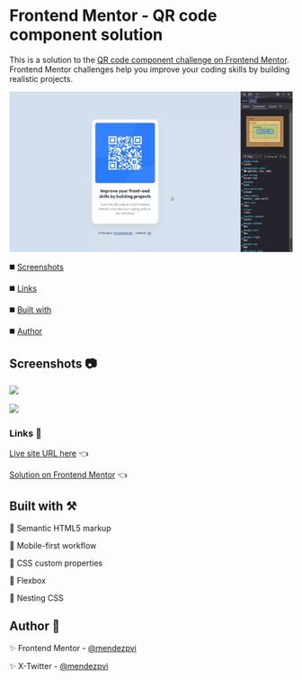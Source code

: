 # Frontend Mentor - QR code component solution

This is a solution to the [QR code component challenge on Frontend Mentor](https://www.frontendmentor.io/challenges/qr-code-component-iux_sIO_H). Frontend Mentor challenges help you improve your coding skills by building realistic projects. 

![](./assets/screenshots/sample.gif)


◼️ [Screenshots](#screenshots-camera)

◼️ [Links](#links-link)

◼️ [Built with](#built-with-hammer_and_pick)

◼️ [Author](#author-beginner)


## Screenshots :camera:

![](./assets/screenshots/mobile.avif)

![](./assets/screenshots/desktop.avif)


### Links :link:

[Live site URL here](https://mendezpvi.github.io/fem-qr-code-component/) 👈

[Solution on Frontend Mentor](https://www.frontendmentor.io/solutions/qr-code-component-rpCIs7DtWB) 👈


## Built with :hammer_and_pick:

📌 Semantic HTML5 markup

📌 Mobile-first workflow

📌 CSS custom properties

📌 Flexbox

📌 Nesting CSS


## Author :beginner:

✨ Frontend Mentor - [@mendezpvi](https://www.frontendmentor.io/profile/mendezpvi)

✨ X-Twitter - [@mendezpvi](https://x.com/mendezpvi)